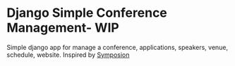 # Django Simple Conference Management- WIP

Simple django app for manage a conference, applications, speakers, venue, schedule, website. Inspired by [Symposion](https://github.com/pinax/symposion) 
